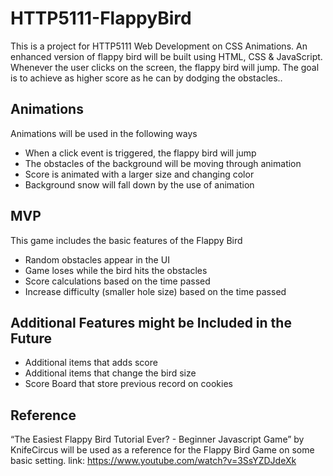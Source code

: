 # HTTP5111-FlappyBird
This is a project for HTTP5111 Web Development on CSS Animations. An enhanced version of flappy bird will be built using HTML, CSS & JavaScript. Whenever the user clicks on the screen, the flappy bird will jump. The goal is to achieve as higher score as he can by dodging the obstacles..

## Animations
Animations will be used in the following ways
- When a click event is triggered, the flappy bird will jump
- The obstacles of the background will be moving through animation
- Score is animated with a larger size and changing color
- Background snow will fall down by the use of animation

## MVP 
This game includes the basic features of the Flappy Bird
- Random obstacles appear in the UI
- Game loses while the bird hits the obstacles
- Score calculations based on the time passed
- Increase difficulty (smaller hole size) based on the time passed

## Additional Features might be Included in the Future
- Additional items that adds score
- Additional items that change the bird size
- Score Board that store previous record on cookies

## Reference
“The Easiest Flappy Bird Tutorial Ever? - Beginner Javascript Game” by KnifeCircus will be used as a reference for the Flappy Bird Game on some basic setting. link: https://www.youtube.com/watch?v=3SsYZDJdeXk
